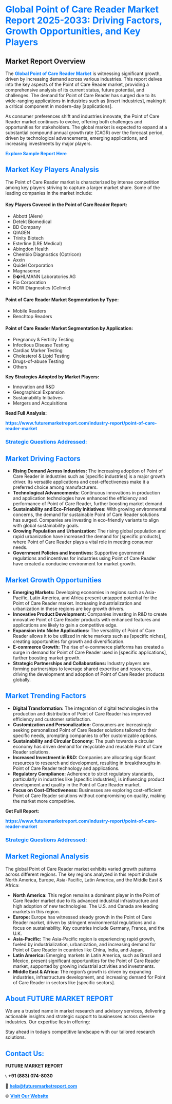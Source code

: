 <h1 style="color: #007BFF;">Global Point of Care Reader Market Report 2025-2033: Driving Factors, Growth Opportunities, and Key Players</h1>

<section id="overview">
<h2>Market Report Overview</h2>
<p>The <a href="https://www.futuremarketreport.com/industry-report/point-of-care-reader-market" style="color: #007BFF; text-decoration: none;"><strong>Global Point of Care Reader Market</strong></a> is witnessing significant growth, driven by increasing demand across various industries. This report delves into the key aspects of the Point of Care Reader market, providing a comprehensive analysis of its current status, future potential, and challenges. The demand for Point of Care Reader has surged due to its wide-ranging applications in industries such as [insert industries], making it a critical component in modern-day [applications].</p>
<p>As consumer preferences shift and industries innovate, the Point of Care Reader market continues to evolve, offering both challenges and opportunities for stakeholders. The global market is expected to expand at a substantial compound annual growth rate (CAGR) over the forecast period, driven by technological advancements, emerging applications, and increasing investments by major players.</p>
</section>

<section id="overview">
<p><a href="https://www.futuremarketreport.com/request-sample/reportId=79466" style="color: #007BFF; text-decoration: none;"><strong>Explore Sample Report Here</strong></a></p>
</section>

<section id="key-players">
<h2 style="color: #007BFF;">Market Key Players Analysis</h2>
<p>The Point of Care Reader market is characterized by intense competition among key players striving to capture a larger market share. Some of the leading companies in the market include:</p>
<h4>Key Players Covered in the Point of Care Reader Report:</h4>
<ul><li>Abbott (Alere)</li><li>Detekt Biomedical</li><li>BD Company</li><li>QIAGEN</li><li>Trinity Biotech</li><li>Esterline (LRE Medical)</li><li>Abingdon Health</li><li>Chembio Diagnostics (Optricon)</li><li>Axxin</li><li>Quidel Corporation</li><li>Magnasense</li><li>B�HLMANN Laboratories AG</li><li>Fio Corporation</li><li>NOW Diagnostics (Cellmic)</li></ul>
<h4>Point of Care Reader Market Segmentation by Type:</h4>
<ul><li>Mobile Readers</li><li>Benchtop Readers</li></ul>

<h4>Point of Care Reader Market Segmentation by Application:</h4>
<ul><li>Pregnancy &amp; Fertility Testing</li><li>Infectious Disease Testing</li><li>Cardiac Marker Testing</li><li>Cholesterol &amp; Lipid Testing</li><li>Drugs-of-abuse Testing</li><li>Others</li></ul>
<p><strong>Key Strategies Adopted by Market Players:</strong></p>
<ul>
<li>Innovation and R&D</li>
<li>Geographical Expansion</li>
<li>Sustainability Initiatives</li>
<li>Mergers and Acquisitions</li>
</ul>
</section>

<section>
<p><strong>Read Full Analysis: </strong></p><a href="https://www.futuremarketreport.com/industry-report/point-of-care-reader-market" style="color: #007BFF; text-decoration: none;"><strong>https://www.futuremarketreport.com/industry-report/point-of-care-reader-market</strong></a>
<h3 style="color: #007BFF;">Strategic Questions Addressed:</h3>
</section>

<section id="driving-factors">
<h2 style="color: #007BFF;">Market Driving Factors</h2>
<ul>
<li><strong>Rising Demand Across Industries:</strong> The increasing adoption of Point of Care Reader in industries such as [specific industries] is a major growth driver. Its versatile applications and cost-effectiveness make it a preferred choice among manufacturers.</li>
<li><strong>Technological Advancements:</strong> Continuous innovations in production and application technologies have enhanced the efficiency and performance of Point of Care Reader, further boosting market demand.</li>
<li><strong>Sustainability and Eco-Friendly Initiatives:</strong> With growing environmental concerns, the demand for sustainable Point of Care Reader solutions has surged. Companies are investing in eco-friendly variants to align with global sustainability goals.</li>
<li><strong>Growing Population and Urbanization:</strong> The rising global population and rapid urbanization have increased the demand for [specific products], where Point of Care Reader plays a vital role in meeting consumer needs.</li>
<li><strong>Government Policies and Incentives:</strong> Supportive government regulations and incentives for industries using Point of Care Reader have created a conducive environment for market growth.</li>
</ul>
</section>

<section id="growth-opportunities">
<h2 style="color: #007BFF;">Market Growth Opportunities</h2>
<ul>
<li><strong>Emerging Markets:</strong> Developing economies in regions such as Asia-Pacific, Latin America, and Africa present untapped potential for the Point of Care Reader market. Increasing industrialization and urbanization in these regions are key growth drivers.</li>
<li><strong>Innovative Product Development:</strong> Companies investing in R&D to create innovative Point of Care Reader products with enhanced features and applications are likely to gain a competitive edge.</li>
<li><strong>Expansion into Niche Applications:</strong> The versatility of Point of Care Reader allows it to be utilized in niche markets such as [specific niches], creating opportunities for growth and diversification.</li>
<li><strong>E-commerce Growth:</strong> The rise of e-commerce platforms has created a surge in demand for Point of Care Reader used in [specific applications], further boosting market growth.</li>
<li><strong>Strategic Partnerships and Collaborations:</strong> Industry players are forming partnerships to leverage shared expertise and resources, driving the development and adoption of Point of Care Reader products globally.</li>
</ul>
</section>

<section id="trending-factors">
<h2 style="color: #007BFF;">Market Trending Factors</h2>
<ul>
<li><strong>Digital Transformation:</strong> The integration of digital technologies in the production and distribution of Point of Care Reader has improved efficiency and customer satisfaction.</li>
<li><strong>Customization and Personalization:</strong> Consumers are increasingly seeking personalized Point of Care Reader solutions tailored to their specific needs, prompting companies to offer customizable options.</li>
<li><strong>Sustainability and Circular Economy:</strong> The push towards a circular economy has driven demand for recyclable and reusable Point of Care Reader solutions.</li>
<li><strong>Increased Investment in R&D:</strong> Companies are allocating significant resources to research and development, resulting in breakthroughs in Point of Care Reader technology and applications.</li>
<li><strong>Regulatory Compliance:</strong> Adherence to strict regulatory standards, particularly in industries like [specific industries], is influencing product development and quality in the Point of Care Reader market.</li>
<li><strong>Focus on Cost-Effectiveness:</strong> Businesses are exploring cost-efficient Point of Care Reader solutions without compromising on quality, making the market more competitive.</li>
</ul>
</section>

<section>
<p><strong>Get Full Report: </strong></p><a href="https://www.futuremarketreport.com/industry-report/point-of-care-reader-market" style="color: #007BFF; text-decoration: none;"><strong>https://www.futuremarketreport.com/industry-report/point-of-care-reader-market</strong></a>
<h3 style="color: #007BFF;">Strategic Questions Addressed:</h3>
</section>


<section id="regional-analysis">
<h2 style="color: #007BFF;">Market Regional Analysis</h2>
<p>The global Point of Care Reader market exhibits varied growth patterns across different regions. The key regions analyzed in this report include North America, Europe, Asia-Pacific, Latin America, and the Middle East & Africa:</p>
<ul>
<li><strong>North America:</strong> This region remains a dominant player in the Point of Care Reader market due to its advanced industrial infrastructure and high adoption of new technologies. The U.S. and Canada are leading markets in this region.</li>
<li><strong>Europe:</strong> Europe has witnessed steady growth in the Point of Care Reader market, driven by stringent environmental regulations and a focus on sustainability. Key countries include Germany, France, and the U.K.</li>
<li><strong>Asia-Pacific:</strong> The Asia-Pacific region is experiencing rapid growth, fueled by industrialization, urbanization, and increasing demand for Point of Care Reader in countries like China, India, and Japan.</li>
<li><strong>Latin America:</strong> Emerging markets in Latin America, such as Brazil and Mexico, present significant opportunities for the Point of Care Reader market, supported by growing industrial activities and investments.</li>
<li><strong>Middle East & Africa:</strong> The region’s growth is driven by expanding industries, infrastructure development, and increasing demand for Point of Care Reader in sectors like [specific sectors].</li>
</ul>
</section>

<footer>
<h2 style="color: #007BFF;">About FUTURE MARKET REPORT</h2>
<p>We are a trusted name in market research and advisory services, delivering actionable insights and strategic support to businesses across diverse industries. Our expertise lies in offering:</p>

<p>Stay ahead in today’s competitive landscape with our tailored research solutions.</p>

<h2 style="color: #007BFF;">Contact Us:</h2>
<p><strong>FUTURE MARKET REPORT</strong></p>
<p>📞 <strong>+91 (883) 074-8030</strong></p>
<p>📧 <strong><a href="mailto:help@futuremarketreport.com" style="color: #007BFF;">help@futuremarketreport.com</a></strong></p>
<p>🌐 <strong><a href="https://www.futuremarketreport.com/" style="color: #007BFF;">Visit Our Website</a></strong></p>
</footer>